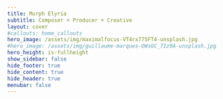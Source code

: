 ```yaml
---
title: Murph Elyria
subtitle: Composer + Producer + Creative
layout: cover
#callouts: home_callouts
hero_image: /assets/img/maximalfocus-VT4rx775FT4-unsplash.jpg
#hero_image: /assets/img/guillaume-marques-OWsGC_7Iz9A-unsplash.jpg
hero_height: is-fullheight
show_sidebar: false
hide_footer: true
hide_content: true
hide_header: true
menubar: false
---
```

